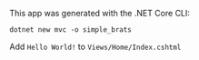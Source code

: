 This app was generated with the .NET Core CLI:
```
dotnet new mvc -o simple_brats
```

Add `Hello World!` to `Views/Home/Index.cshtml`
